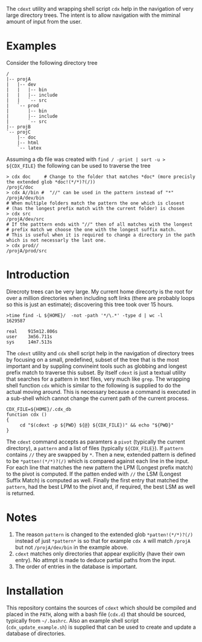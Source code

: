 The `cdext` utility and wrapping shell script `cdx` help in the navigation of very large directory trees. The intent is to allow navigation with the miminal amount of input from the user.

# Examples
Consider the following directory tree 
```
/
|-- projA
|   |-- dev
|   |   |-- bin
|   |   |-- include
|   |   `-- src
|   `-- prod
|       |-- bin
|       |-- include
|       `-- src
|-- projB
`-- projC
    |-- doc
    |-- html
    `-- latex
```

Assuming a db file was created with `find / -print | sort -u > ${CDX_FILE}` the following can be used to traverse the tree
```
> cdx doc     # Change to the folder that matches *doc* (more precisly the extended glob *doc!(*/*)?(/))
/projC/doc
> cdx A//bin #  "//" can be used in the pattern instead of "*"
/projA/dev/bin
# When multiple folders match the pattern the one which is closest
# (has the longest prefix match with the current folder) is chosen
> cdx src   
/projA/dev/src
# If the patttern ends with "//" then of all matches with the longest
# prefix match we choose the one with the longest suffix match.
# This is useful when it is required to change a directory in the path which is not necessarly the last one.
> cdx prod// 
/projA/prod/src
```
# Introduction
Direcroty trees can be very large. My current home direcorty is the root for over a million directories when including soft links (there are probably loops so this is just an estimate); discovering this tree took over 15 hours.
```
>time find -L ${HOME}/  -not -path '*/\.*' -type d | wc -l
1629587

real    915m12.806s
user    3m56.711s
sys     14m7.513s
```
The `cdext` utility and `cdx` shell script help in the navigation of directory trees by focusing on a small, predefined, subset of the tree that is the most important and by suppling convineint tools such as globbing and longest prefix match to traverse this subset.  By itself `cdext` is just a textual utility that searches for a pattern in text files, very much like `grep`. The wrapping shell function `cdx` which is similar to the following is supplied to do the actual moving around. This is necessary because a command is executed in a sub-shell which cannot change the current path of the current process.

```
CDX_FILE=${HOME}/.cdx_db
function cdx ()
{
     cd "$(cdext -p ${PWD} ${@} ${CDX_FILE})" && echo "${PWD}"
}
```
The `cdext` command accepts as paramters a `pivot` (typically the current directory), a  `pattern` and a list of files (typically `${CDX_FILE}`). If `pattern` contains `//` they are swapped by `*`. Then a new, extended pattern is defined to be `*patten!(*/*)?(/)` which is compared against each line in the input. For each line that matches the new pattern the LPM (Longest prefix match) to the pivot is computed. If the patten ended with `//` the LSM (Longest Suffix Match) is computed as well. Finally the first entry that matched the `pattern`, had the best LPM to the pivot and, if required, the best LSM as well is returned.

# Notes
1. The reason `pattern` is  changed to the extended glob `*patten!(*/*)?(/)` instead of just `*pattern*` is so that for example `cdx A` will match `/projA` but not `/projA/dev/bin` in the example above.
1. `cdext` matches only directories that appear explicitly (have their own entry). No attmpt is made to deduce partial paths from the input.
1. The order of entries in the database is important.

# Installation
This repository contains the sources of `cdext` which should be compiled and placed in the `PATH`, along with a bash file (`cdx.d`) that should be sourced, typically from `~/.bashrc`. Also an example shell script (`cdx_update_example.sh`) is supplied that can be used to create and update a database of directories. 



